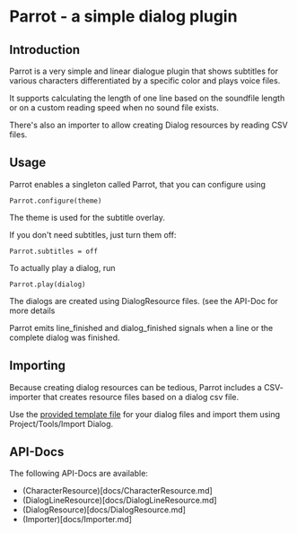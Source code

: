 # Parrot - a simple dialog plugin

## Introduction

Parrot is a very simple and linear dialogue plugin that shows subtitles
for various characters differentiated by a specific color and plays
voice files.

It supports calculating the length of one line based on the soundfile
length or on a custom reading speed when no sound file exists.

There's also an importer to allow creating Dialog resources by reading
CSV files.

## Usage

Parrot enables a singleton called Parrot, that you can configure using

    Parrot.configure(theme)

The theme is used for the subtitle overlay.

If you don't need subtitles, just turn them off:

    Parrot.subtitles = off

To actually play a dialog, run

    Parrot.play(dialog)

The dialogs are created using DialogResource files. (see the API-Doc
for more details

Parrot emits line_finished and dialog_finished signals when a line or 
the complete dialog was finished.

## Importing

Because creating dialog resources can be tedious, Parrot includes a CSV-
importer that creates resource files based on a dialog csv file.

Use the [provided template file](addons/parrot/template.txt) for your
dialog files and import them using Project/Tools/Import Dialog.

## API-Docs

The following API-Docs are available:

* (CharacterResource)[docs/CharacterResource.md]
* (DialogLineResource)[docs/DialogLineResource.md]
* (DialogResource)[docs/DialogResource.md]
* (Importer)[docs/Importer.md]
